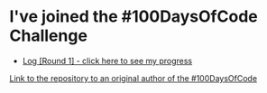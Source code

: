 # I've joined the #100DaysOfCode Challenge

- [Log [Round 1] - click here to see my progress](log.md)

[Link to the repository to an original author of the #100DaysOfCode](https://github.com/kallaway/100-days-of-code)
